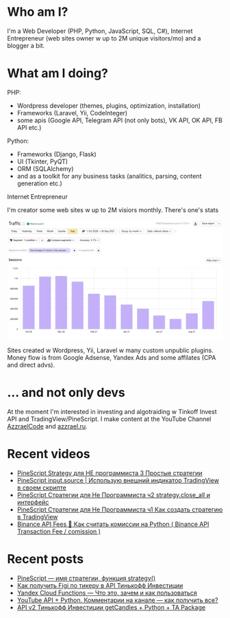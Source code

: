 # Who am I?

I'm a Web Developer (PHP, Python, JavaScript, SQL, C#), Internet Entrepreneur (web sites owner w up to 2M unique visitors/mo) and a blogger a bit.

# What am I doing?

PHP:
- Wordpress developer (themes, plugins, optimization, installation) 
- Frameworks (Laravel, Yii, CodeInteger)
- some apis (Google API, Telegram API (not only bots), VK API, OK API, FB API etc.)

Python:
- Frameworks (Django, Flask)
- UI (Tkinter, PyQT)
- ORM (SQLAlchemy)
- and as a toolkit for any business tasks (analitics, parsing, content generation etc.)

Internet Entrepreneur

I'm creator some web sites w up to 2M visiors monthly. There's one's stats

![Unique visitors in 2021](https://github.com/AzzraelCode/AzzraelCode/blob/main/images/n.jpg?raw=true)

Sites created w Wordpress, Yii, Laravel w many custom unpublic plugins. Money flow is from Google Adsense, Yandex Ads and some affilates (CPA and direct advs).

# ... and not only devs

At the moment I'm interested in investing and algotraiding w Tinkoff Invest API and TradingView/PineScript. I make content at the YouTube Channel [AzzraelCode](https://www.youtube.com/channel/UCf6kozNejHoQuFhBDB8cfxA) and [azzrael.ru](https://azzrael.ru). 

# Recent videos

<!-- AZZCODEYT:START -->
- [PineScript Strategy для НЕ программиста 3 Простые стратегии](https://www.youtube.com/watch?v=BsXH4Q7_HzU)
- [PineScript input.source | Использую внешний индикатор TradingView в своем скрипте](https://www.youtube.com/watch?v=c2Vt_bzy0e4)
- [PineScript Стратегии для Не Программиста ч2 strategy.close_all и интерфейс](https://www.youtube.com/watch?v=c_INQKqlVYI)
- [PineScript Стратегии для Не Программиста ч1 Как создать стратегию в TradingView](https://www.youtube.com/watch?v=cVvXhin8hVs)
- [Binance API Fees 🔴 Как считать комиссии на Python &lpar; Binance API Transaction Fee / comission &rpar;](https://www.youtube.com/watch?v=Tz2SIWljMZM)
<!-- AZZCODEYT:END -->


# Recent posts

<!-- AZZRAELRU:START -->
- [PineScript — имя стратегии, функция strategy&lpar;&rpar;](https://azzrael.ru/pinescript-strategy-title)
- [Как получить Figi по тикеру в API Тинькофф Инвестиции](https://azzrael.ru/get-figi-by-ticker-tinkoff-invest-api-python)
- [Yandex Cloud Functions — Что это, зачем и как пользоваться](https://azzrael.ru/yandex-cloud-functions)
- [YouTube API + Python. Комментарии на канале — как получить все?](https://azzrael.ru/youtube-api-python-channel-comments)
- [API v2 Тинькофф Инвестиции getCandles + Python + TA Package](https://azzrael.ru/api-v2-tinkoff-invest-get-candles-python)
<!-- AZZRAELRU:END -->

